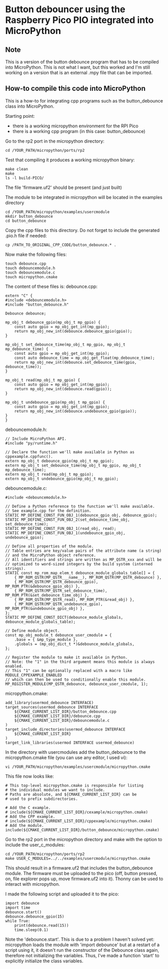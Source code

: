 # Button debouncer using the Raspberry Pico PIO integrated into MicroPython

## Note
This is a version of the button debounce program that has to be compiled into MicroPython. 
This is not what I want, but this worked and I'm still working on a version that is an external .mpy file that can be imported.

## How-to compile this code into MicroPython
This is a how-to for integrating cpp programs such as the button_debounce class into MicroPython.

Starting point:
- there is a working micropython environment for the RPI Pico
- there is a working cpp program (in this case: button_debounce)

Go to the rp2 port in the micropython directory:
```
cd /YOUR_PATH/micropython/ports/rp2
```

Test that compiling it produces a working micropython binary:
```
make clean
make
ls -l build-PICO/
```
The file 'firmware.uf2' should be present (and just built)

The module to be integrated in micropython will be located in the examples directory
```
cd /YOUR_PATH/micropython/examples/usercmodule
mkdir button_debounce
cd button_debounce
```
Copy the cpp files to this directory. Do not forget to include the generated .pio.h file if needed:
```
cp /PATH_TO_ORIGINAL_CPP_CODE/button_debounce.* .
```

Now make the following files:
```
touch debounce.cpp
touch debouncemodule.h
touch debouncemodule.c
touch micropython.cmake
```
The content of these files is:
debounce.cpp:
```
extern "C" {
#include <debouncemodule.h>
#include "button_debounce.h"

Debounce debounce;

mp_obj_t debounce_gpio(mp_obj_t mp_gpio) {
    const auto gpio = mp_obj_get_int(mp_gpio);
    return mp_obj_new_int(debounce.debounce_gpio(gpio));
}

mp_obj_t set_debounce_time(mp_obj_t mp_gpio, mp_obj_t mp_debounce_time) {
    const auto gpio = mp_obj_get_int(mp_gpio);
    const auto debounce_time = mp_obj_get_float(mp_debounce_time);
    return mp_obj_new_int(debounce.set_debounce_time(gpio, debounce_time));
}

mp_obj_t read(mp_obj_t mp_gpio) {
    const auto gpio = mp_obj_get_int(mp_gpio);
    return mp_obj_new_int(debounce.read(gpio));
}

mp_obj_t undebounce_gpio(mp_obj_t mp_gpio) {
    const auto gpio = mp_obj_get_int(mp_gpio);
    return mp_obj_new_int(debounce.undebounce_gpio(gpio));
}
}
```
debouncemodule.h:
```
// Include MicroPython API.
#include "py/runtime.h"

// Declare the function we'll make available in Python as cppexample.cppfunc().
extern mp_obj_t debounce_gpio(mp_obj_t mp_gpio);
extern mp_obj_t set_debounce_time(mp_obj_t mp_gpio, mp_obj_t mp_debounce_time);
extern mp_obj_t read(mp_obj_t mp_gpio);
extern mp_obj_t undebounce_gpio(mp_obj_t mp_gpio);
```
debouncemodule.c:
```
#include <debouncemodule.h>

// Define a Python reference to the function we'll make available.
// See example.cpp for the definition.
STATIC MP_DEFINE_CONST_FUN_OBJ_1(debounce_gpio_obj, debounce_gpio);
STATIC MP_DEFINE_CONST_FUN_OBJ_2(set_debounce_time_obj, set_debounce_time);
STATIC MP_DEFINE_CONST_FUN_OBJ_1(read_obj, read);
STATIC MP_DEFINE_CONST_FUN_OBJ_1(undebounce_gpio_obj, undebounce_gpio);

// Define all properties of the module.
// Table entries are key/value pairs of the attribute name (a string)
// and the MicroPython object reference.
// All identifiers and strings are written as MP_QSTR_xxx and will be
// optimized to word-sized integers by the build system (interned strings).
STATIC const mp_rom_map_elem_t debounce_module_globals_table[] = {
    { MP_ROM_QSTR(MP_QSTR___name__), MP_ROM_QSTR(MP_QSTR_debounce) },
    { MP_ROM_QSTR(MP_QSTR_debounce_gpio), MP_ROM_PTR(&debounce_gpio_obj) },
    { MP_ROM_QSTR(MP_QSTR_set_debounce_time), MP_ROM_PTR(&set_debounce_time_obj) },
    { MP_ROM_QSTR(MP_QSTR_read), MP_ROM_PTR(&read_obj) },
    { MP_ROM_QSTR(MP_QSTR_undebounce_gpio), MP_ROM_PTR(&undebounce_gpio_obj) },
};
STATIC MP_DEFINE_CONST_DICT(debounce_module_globals, debounce_module_globals_table);

// Define module object.
const mp_obj_module_t debounce_user_cmodule = {
    .base = { &mp_type_module },
    .globals = (mp_obj_dict_t *)&debounce_module_globals,
};

// Register the module to make it available in Python.
// Note: the "1" in the third argument means this module is always enabled.
// This "1" can be optionally replaced with a macro like MODULE_CPPEXAMPLE_ENABLED
// which can then be used to conditionally enable this module.
MP_REGISTER_MODULE(MP_QSTR_debounce, debounce_user_cmodule, 1);
```
micropython.cmake:
```
add_library(usermod_debounce INTERFACE)
target_sources(usermod_debounce INTERFACE
    ${CMAKE_CURRENT_LIST_DIR}/button_debounce.cpp
    ${CMAKE_CURRENT_LIST_DIR}/debounce.cpp
    ${CMAKE_CURRENT_LIST_DIR}/debouncemodule.c
)
target_include_directories(usermod_debounce INTERFACE
    ${CMAKE_CURRENT_LIST_DIR}
)
target_link_libraries(usermod INTERFACE usermod_debounce)
```
In the directory with usercmodules add the button_debounce to the micropython.cmake file (you can use any editor, I used vi):
```
vi /YOUR_PATH/micropython/examples/usercmodule/micropython.cmake
```
This file now looks like:
```
# This top-level micropython.cmake is responsible for listing
# the individual modules we want to include.
# Paths are absolute, and ${CMAKE_CURRENT_LIST_DIR} can be
# used to prefix subdirectories.

# Add the C example.
# include(${CMAKE_CURRENT_LIST_DIR}/cexample/micropython.cmake)
# Add the CPP example.
# include(${CMAKE_CURRENT_LIST_DIR}/cppexample/micropython.cmake)
# Add the module.
include(${CMAKE_CURRENT_LIST_DIR}/button_debounce/micropython.cmake)
```
Go to the rp2 port in the micropython directory and make with the option to include the user_c_modules:
```
cd /YOUR_PATH/micropython/ports/rp2
make USER_C_MODULES=../../examples/usercmodule/micropython.cmake
```

This should result in a firmware.uf2 that includes the button_debounce module. 
The firmware must be uploaded to the pico (off, button pressed, on, file explorer pops up, move firmware.uf2 into it).
Thonny can be used to interact with micropython. 

I made the following script and uploaded it to the pico:
```
import debounce
import time
debounce.start()
debounce.debounce_gpio(15)
while True:
    print(debounce.read(15))
    time.sleep(0.1)
```
Note the 'debounce.start'. This is due to a problem I haven't solved yet: micropython loads the module with 'import debounce' but at a restart of a script using it, it doesn't run the constructor of the Debounce class again, therefore not initializing the variables. Thus, I've made a function 'start' to explicitly initialize the class variables.

